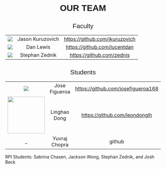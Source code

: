 <h1 style="font-family: Verdana, Geneva, sans-serif; text-align:center;">OUR TEAM</h1>

<h2 style="font-family: Verdana, Geneva, sans-serif; font-weight:normal; text-align:center;">Faculty</h2>


| | | |
|:---------------------------------------------------------------------:|:----------------:|:------------------------------:|
| <img src="https://avatars0.githubusercontent.com/u/409274?s=120&v=4"> | Jason Kuruzovich | https://github.com/jkuruzovich |
| <img src="https://avatars2.githubusercontent.com/u/6756694?s=120&v=4">|    Dan Lewis     | https://github.com/lucentdan   |
| <img src="https://avatars0.githubusercontent.com/u/1057295?s=120&v=4">|   Stephan Zednik | https://github.com/zednis      |


<h2 style="font-family: Verdana, Geneva, sans-serif; font-weight:normal; text-align:center;">Students</h2>


| | | |
|:---------------------------------------------------------------------:|:----------------:|:-------------------------------:|
|<img src="https://avatars2.githubusercontent.com/u/25285010?s=120&v=4">|   Jose Figueroa  | https://github.com/josefigueroa168|
|<img src="https://avatars2.githubusercontent.com/u/42876293?s=120&v=4" style="width:120px;">|   Linghao Dong   | https://github.com/leondonglh  |
| \_                                 | Yuvraj Chopra | github |


RPI Students: Sabrina Chasen, Jackson Wong, Stephan Zednik, and Josh Beck 
